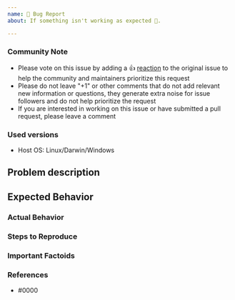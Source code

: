 ```yaml
---
name: 🐛 Bug Report
about: If something isn't working as expected 🤔.

---
```


<!--- Please keep this note for the community --->

### Community Note

* Please vote on this issue by adding a 👍 [reaction](https://blog.github.com/2016-03-10-add-reactions-to-pull-requests-issues-and-comments/) to the original issue to help the community and maintainers prioritize this request
* Please do not leave "+1" or other comments that do not add relevant new information or questions, they generate extra noise for issue followers and do not help prioritize the request
* If you are interested in working on this issue or have submitted a pull request, please leave a comment

<!--- Thank you for keeping this note for the community --->

### Used versions

<!-- Please include a list with all versions in the format 
* Tool: version
Every version that can be important should be listed here!
-->
* Host OS: Linux/Darwin/Windows

## Problem description
<!-- Describe what you are trying to do -->

## Expected Behavior

<!--- What should have happened? --->

### Actual Behavior

<!--- What actually happened? --->

### Steps to Reproduce

<!--- Please list the steps required to reproduce the issue. --->


### Important Factoids

<!--- Are there anything atypical about your environment/setup that we should know? --->

### References

<!---
Information about referencing Github Issues: https://help.github.com/articles/basic-writing-and-formatting-syntax/#referencing-issues-and-pull-requests

Are there any other GitHub issues (open or closed) or pull requests that should be linked here? Vendor documentation? For example:
--->

* #0000

